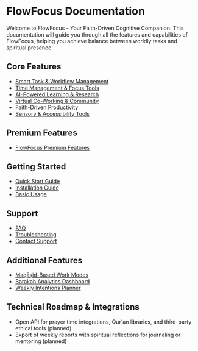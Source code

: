 # FlowFocus Documentation

Welcome to FlowFocus - Your Faith-Driven Cognitive Companion. This documentation will guide you through all the features and capabilities of FlowFocus, helping you achieve balance between worldly tasks and spiritual presence.

## Core Features

- [Smart Task & Workflow Management](features/task-management.md)
- [Time Management & Focus Tools](features/time-management.md)
- [AI-Powered Learning & Research](features/learning-research.md)
- [Virtual Co-Working & Community](features/community.md)
- [Faith-Driven Productivity](features/faith-productivity.md)
- [Sensory & Accessibility Tools](features/accessibility.md)

## Premium Features

- [FlowFocus Premium Features](features/premium.md)

## Getting Started

- [Quick Start Guide](getting-started/quick-start.md)
- [Installation Guide](getting-started/installation.md)
- [Basic Usage](getting-started/basic-usage.md)

## Support

- [FAQ](support/faq.md)
- [Troubleshooting](support/troubleshooting.md)
- [Contact Support](support/contact.md)

## Additional Features

- [Maqāṣid-Based Work Modes](features/maqasid-modes.md)
- [Barakah Analytics Dashboard](features/barakah-analytics.md)
- [Weekly Intentions Planner](features/weekly-intentions.md)

## Technical Roadmap & Integrations

- Open API for prayer time integrations, Qur'an libraries, and third-party ethical tools (planned)
- Export of weekly reports with spiritual reflections for journaling or mentoring (planned) 